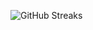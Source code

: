 ![GitHub Streaks](https://github-streaks-mqc9.onrender.com/streak/happilli/image?theme=midnight&cache_bust=1743798741&lang=ja)
